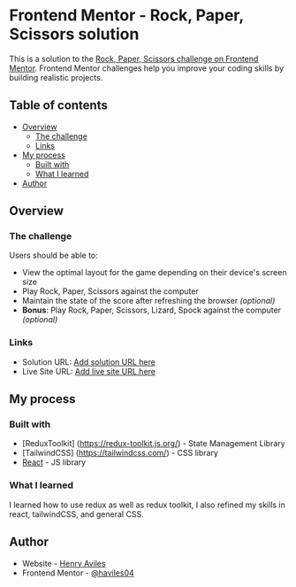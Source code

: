 # Frontend Mentor - Rock, Paper, Scissors solution

This is a solution to the [Rock, Paper, Scissors challenge on Frontend Mentor](https://www.frontendmentor.io/challenges/rock-paper-scissors-game-pTgwgvgH). Frontend Mentor challenges help you improve your coding skills by building realistic projects. 

## Table of contents

- [Overview](#overview)
  - [The challenge](#the-challenge)
  - [Links](#links)
- [My process](#my-process)
  - [Built with](#built-with)
  - [What I learned](#what-i-learned)
- [Author](#author)


## Overview

### The challenge

Users should be able to:

- View the optimal layout for the game depending on their device's screen size
- Play Rock, Paper, Scissors against the computer
- Maintain the state of the score after refreshing the browser _(optional)_
- **Bonus**: Play Rock, Paper, Scissors, Lizard, Spock against the computer _(optional)_


### Links

- Solution URL: [Add solution URL here](https://fantastic-cranachan-254f7d.netlify.app/)
- Live Site URL: [Add live site URL here](https://github.com/Haviles04/rock_paper_scissors)

## My process

### Built with

- [ReduxToolkit] (https://redux-toolkit.js.org/) - State Management Library
- [TailwindCSS] (https://tailwindcss.com/) - CSS library
- [React](https://reactjs.org/) - JS library


### What I learned

I learned how to use redux as well as redux toolkit, I also refined my skills in react, tailwindCSS, and general CSS.


## Author

- Website - [Henry Aviles](https://haviles04.github.io/)
- Frontend Mentor - [@haviles04](https://www.frontendmentor.io/profile/Haviles04)


